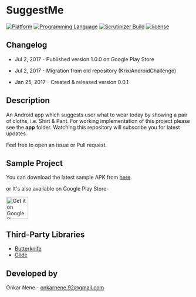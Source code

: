 # SuggestMe
[![Platform](https://img.shields.io/badge/platform-android-yellow.svg)]()
[![Programming Language](https://img.shields.io/badge/language-java-orange.svg)]()
[![Scrutinizer Build](https://img.shields.io/scrutinizer/build/g/filp/whoops.svg?maxAge=2592000)]()
[![license](https://img.shields.io/github/license/mashape/apistatus.svg?maxAge=2592000)](/LICENSE.md)

## Changelog
- Jul 2, 2017 - Published version 1.0.0 on Google Play Store

- Jul 2, 2017 - Migration from old repository (KrixiAndroidChallenge)

- Jan 25, 2017 - Created & released version 0.0.1

## Description
An Android app which suggests user what to wear today by showing a pair of cloths, i.e. Shirt & Pant. For working implementation of this project please see the <b>app</b> folder. Watching this repository will subscribe you for latest updates.

Feel free to open an issue or Pull request.

## Sample Project
You can download the latest sample APK from [here](https://github.com/Onkarn92/SuggestMe/tree/master/Sample).

or It's also available on Google Play Store-

<a href="https://play.google.com/store/apps/details?id=com.onkarnene.suggestme" target="_blank">
  <img alt="Get it on Google Play"
       src="https://play.google.com/intl/en_us/badges/images/generic/en-play-badge.png" height="60"/>
</a>

## Third-Party Libraries
<ul>
<li><a href="https://github.com/JakeWharton/butterknife">Butterknife</a></li>
<li><a href="https://github.com/bumptech/glide">Glide</a></li>
</ul>

## Developed by
Onkar Nene - onkarnene.92@gmail.com
